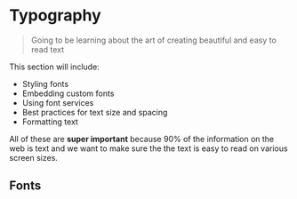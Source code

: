# Typography

> Going to be learning about the art of creating beautiful and easy to read text

This section will include:

- Styling fonts
- Embedding custom fonts
- Using font services
- Best practices for text size and spacing
- Formatting text

All of these are **super important** because 90% of the information on the web is text and we want to make sure the the text is easy to read on various screen sizes.

## Fonts
